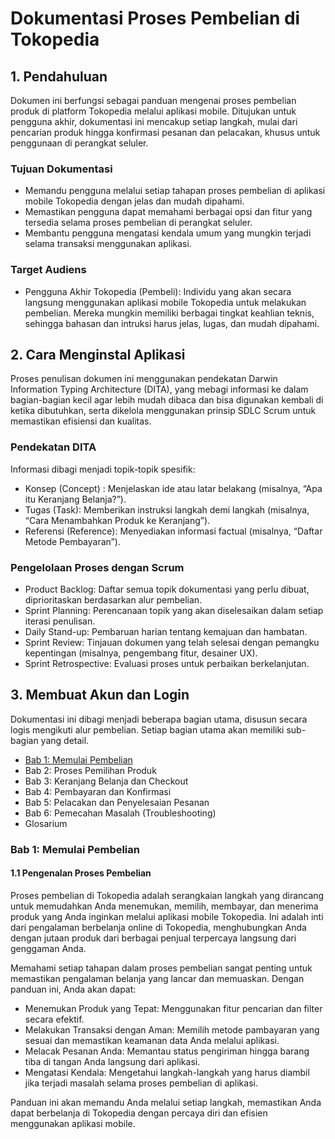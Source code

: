 # Dokumentasi Proses Pembelian di Tokopedia #

## 1.	Pendahuluan ##
Dokumen ini berfungsi sebagai panduan mengenai proses pembelian produk di platform Tokopedia melalui aplikasi mobile. Ditujukan untuk pengguna akhir, dokumentasi ini mencakup setiap langkah, mulai dari pencarian produk hingga konfirmasi pesanan dan pelacakan, khusus untuk penggunaan di perangkat seluler.

### Tujuan Dokumentasi ###
* Memandu pengguna melalui setiap tahapan proses pembelian di aplikasi mobile Tokopedia dengan jelas dan mudah dipahami.
* Memastikan pengguna dapat memahami berbagai opsi dan fitur yang tersedia selama proses pembelian di perangkat seluler.
* Membantu pengguna mengatasi kendala umum yang mungkin terjadi selama transaksi menggunakan aplikasi.

### Target Audiens ###
* Pengguna Akhir Tokopedia (Pembeli): Individu yang akan secara langsung menggunakan aplikasi mobile Tokopedia untuk melakukan pembelian. Mereka mungkin memiliki berbagai tingkat keahlian teknis, sehingga bahasan dan intruksi harus jelas, lugas, dan mudah dipahami.

## 2.	Cara Menginstal Aplikasi ##
Proses penulisan dokumen ini menggunakan pendekatan Darwin Information Typing Architecture (DITA), yang mebagi informasi ke dalam bagian-bagian kecil agar lebih mudah dibaca dan bisa digunakan kembali di ketika dibutuhkan, serta dikelola menggunakan prinsip SDLC Scrum untuk memastikan efisiensi dan kualitas.

### Pendekatan DITA ###
Informasi dibagi menjadi topik-topik spesifik:
* Konsep (Concept) : Menjelaskan ide atau latar belakang (misalnya, “Apa itu Keranjang Belanja?”).
* Tugas (Task): Memberikan instruksi langkah demi langkah (misalnya, “Cara Menambahkan Produk ke Keranjang”).
* Referensi (Reference): Menyediakan informasi factual (misalnya, “Daftar Metode Pembayaran”).

### Pengelolaan Proses dengan Scrum ###
* Product Backlog: Daftar semua topik dokumentasi yang perlu dibuat, diprioritaskan berdasarkan alur pembelian.
* Sprint Planning: Perencanaan topik yang akan diselesaikan dalam setiap iterasi penulisan.
* Daily Stand-up: Pembaruan harian tentang kemajuan dan hambatan.
* Sprint Review: Tinjauan dokumen yang telah selesai dengan pemangku kepentingan (misalnya, pengembang fitur, desainer UX).
* Sprint Retrospective: Evaluasi proses untuk perbaikan berkelanjutan.

## 3.	Membuat Akun dan Login ##
Dokumentasi ini dibagi menjadi beberapa bagian utama, disusun secara logis mengikuti alur pembelian. Setiap bagian utama akan memiliki sub-bagian yang detail.
* [Bab 1: Memulai Pembelian](#bab-1-memulai-pembelian)
* Bab 2: Proses Pemilihan Produk
* Bab 3: Keranjang Belanja dan Checkout
* Bab 4: Pembayaran dan Konfirmasi
* Bab 5: Pelacakan dan Penyelesaian Pesanan
* Bab 6: Pemecahan Masalah (Troubleshooting)
* Glosarium

### Bab 1: Memulai Pembelian ###
#### 1.1	Pengenalan Proses Pembelian ####
Proses pembelian di Tokopedia adalah serangkaian langkah yang dirancang untuk memudahkan Anda menemukan, memilih, membayar, dan menerima produk yang Anda inginkan melalui aplikasi mobile Tokopedia. Ini adalah inti dari pengalaman berbelanja online di Tokopedia, menghubungkan Anda dengan jutaan produk dari berbagai penjual terpercaya langsung dari genggaman Anda.

Memahami setiap tahapan dalam proses pembelian sangat penting untuk memastikan pengalaman belanja yang lancar dan memuaskan. Dengan panduan ini, Anda akan dapat:
* Menemukan Produk yang Tepat: Menggunakan fitur pencarian dan filter secara efektif.
* Melakukan Transaksi dengan Aman: Memilih metode pambayaran yang sesuai dan memastikan keamanan data Anda melalui aplikasi.
* Melacak Pesanan Anda: Memantau status pengiriman hingga barang tiba di tangan Anda langsung dari aplikasi.
* Mengatasi Kendala: Mengetahui langkah-langkah yang harus diambil jika terjadi masalah selama proses pembelian di aplikasi.

Panduan ini akan memandu Anda melalui setiap langkah, memastikan Anda dapat berbelanja di Tokopedia dengan percaya diri dan efisien menggunakan aplikasi mobile.
